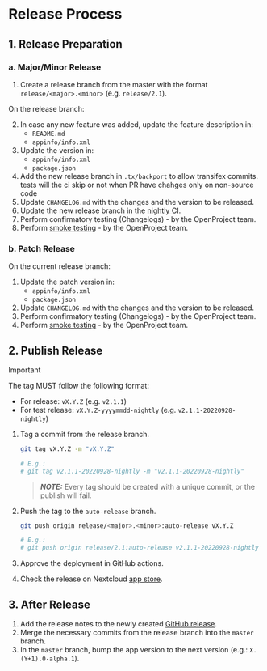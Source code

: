 <!--
  - SPDX-FileCopyrightText: 2024-2025 Jankari Tech Pvt. Ltd.
  - SPDX-License-Identifier: AGPL-3.0-or-later
-->
# Release Process

## 1. Release Preparation

### a. Major/Minor Release

1. Create a release branch from the master with the format `release/<major>.<minor>` (e.g. `release/2.1`).

On the release branch:

2. In case any new feature was added, update the feature description in:
   - `README.md`
   - `appinfo/info.xml`
3. Update the version in:
   - `appinfo/info.xml`
   - `package.json`
4. Add the new release branch in `.tx/backport` to allow transifex commits.
tests will the ci skip or not when PR have chahges only on non-source code 
5. Update `CHANGELOG.md` with the changes and the version to be released.
6. Update the new release branch in the [nightly CI](../.github/workflows/nighlty-ci-release-branch.yml).
7. Perform confirmatory testing (Changelogs) - by the OpenProject team.
8. Perform [smoke testing](testing/smoke_testing.md) - by the OpenProject team.

### b. Patch Release

On the current release branch:

1. Update the patch version in:
   - `appinfo/info.xml`
   - `package.json`
2. Update `CHANGELOG.md` with the changes and the version to be released.
3. Perform confirmatory testing (Changelogs) - by the OpenProject team.
4. Perform [smoke testing](testing/smoke_testing.md) - by the OpenProject team.

## 2. Publish Release

> [!IMPORTANT]
>
> The tag MUST follow the following format:
>
> - For release: `vX.Y.Z` (e.g. `v2.1.1`)
> - For test release: `vX.Y.Z-yyyymmdd-nightly` (e.g. `v2.1.1-20220928-nightly`)

1. Tag a commit from the release branch.

   ```bash
   git tag vX.Y.Z -m "vX.Y.Z"

   # E.g.:
   # git tag v2.1.1-20220928-nightly -m "v2.1.1-20220928-nightly"
   ```

   > **_NOTE:_** Every tag should be created with a unique commit, or the publish will fail.

2. Push the tag to the `auto-release` branch.

   ```bash
   git push origin release/<major>.<minor>:auto-release vX.Y.Z

   # E.g.:
   # git push origin release/2.1:auto-release v2.1.1-20220928-nightly
   ```

3. Approve the deployment in GitHub actions.
4. Check the release on Nextcloud [app store](https://apps.nextcloud.com/apps/integration_openproject/releases).

## 3. After Release

1. Add the release notes to the newly created [GitHub release](https://github.com/nextcloud/integration_openproject/releases).
2. Merge the necessary commits from the release branch into the `master` branch.
3. In the `master` branch, bump the app version to the next version (e.g.: `X.(Y+1).0-alpha.1`).
